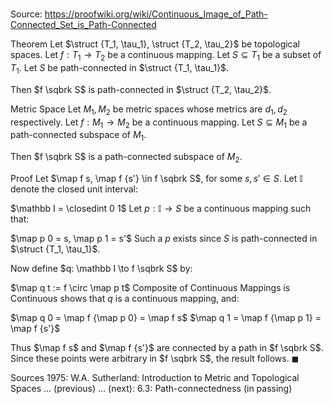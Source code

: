 # 

Source: https://proofwiki.org/wiki/Continuous_Image_of_Path-Connected_Set_is_Path-Connected



Theorem
Let $\struct {T_1, \tau_1}, \struct {T_2, \tau_2}$ be topological spaces.
Let $f: T_1 \to T_2$ be a continuous mapping.
Let $S \subseteq T_1$ be a subset of $T_1$.
Let $S$ be path-connected in $\struct {T_1, \tau_1}$.

Then $f \sqbrk S$ is path-connected in $\struct {T_2, \tau_2}$.


Metric Space
Let $M_1, M_2$ be metric spaces whose metrics are $d_1, d_2$ respectively.
Let $f: M_1 \to M_2$ be a continuous mapping.
Let $S \subseteq M_1$ be a path-connected subspace of $M_1$.

Then $f \sqbrk S$ is a path-connected subspace of $M_2$.


Proof
Let $\map f s, \map f {s'} \in f \sqbrk S$, for some $s, s' \in S$.
Let $\mathbb I$ denote the closed unit interval:

$\mathbb I = \closedint 0 1$
Let $p: \mathbb I \to S$ be a continuous mapping such that:

$\map p 0 = s, \map p 1 = s'$
Such a $p$ exists since $S$ is path-connected in $\struct {T_1, \tau_1}$.

Now define $q: \mathbb I \to f \sqbrk S$ by:

$\map q t := f \circ \map p t$
Composite of Continuous Mappings is Continuous shows that $q$ is a continuous mapping, and:

$\map q 0 = \map f {\map p 0} = \map f s$
$\map q 1 = \map f {\map p 1} = \map f {s'}$

Thus $\map f s$ and $\map f {s'}$ are connected by a path in $f \sqbrk S$.
Since these points were arbitrary in $f \sqbrk S$, the result follows.
$\blacksquare$


Sources
1975: W.A. Sutherland: Introduction to Metric and Topological Spaces ... (previous) ... (next): $6.3$: Path-connectedness (in passing)




